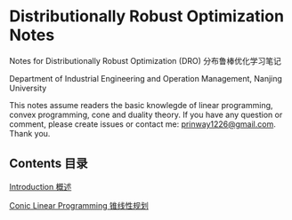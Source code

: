 # Distributionally Robust Optimization Notes

Notes for Distributionally Robust Optimization (DRO) 分布鲁棒优化学习笔记

Department of Industrial Engineering and Operation Management, Nanjing University

This notes assume readers the basic knowlegde of linear programming, convex programming, cone and duality theory. If you have any question or comment, please create issues or contact me: prinway1226@gmail.com. Thank you.

## Contents 目录

[Introduction 概述](Introduction.md)

[Conic Linear Programming 锥线性规划](Conic-Linear-Programming.md)


